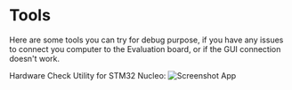 # Tools

Here are some tools you can try for debug purpose, if you have any issues to connect you computer to the Evaluation board, or if the GUI connection doesn't work.


Hardware Check Utility for STM32 Nucleo:
![Screenshot App](https://raw.githubusercontent.com/usb-c/STUSB4500/master/GUI/Pics/Nucleo_HwCheckUtility_screenshot01.png)

